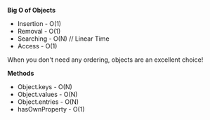 **Big O of Objects**

- Insertion - O(1)
- Removal - O(1)
- Searching - O(N) // Linear Time
- Access - O(1)

When you don't need any ordering, objects are an excellent choice!

**Methods**

- Object.keys - O(N)
- Object.values - O(N)
- Object.entries - O(N)
- hasOwnProperty - O(1)

